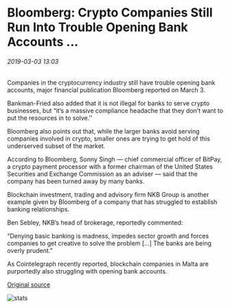 # Bloomberg: Crypto Companies Still Run Into Trouble Opening Bank Accounts ...

###### 2019-03-03 13:03

Companies in the cryptocurrency industry still have trouble opening bank accounts, major financial publication Bloomberg reported on March 3.

Bankman-Fried also added that it is not illegal for banks to serve crypto businesses, but “it’s a massive compliance headache that they don’t want to put the resources in to solve.’’

Bloomberg also points out that, while the larger banks avoid serving companies involved in crypto, smaller ones are trying to get hold of this underserved subset of the market.

According to Bloomberg, Sonny Singh — chief commercial officer of BitPay, a crypto payment processor with a former chairman of the United States Securities and Exchange Commission as an adviser — said that the company has been turned away by many banks.

Blockchain investment, trading and advisory firm NKB Group is another example given by Bloomberg of a company that has struggled to establish banking relationships.

Ben Sebley, NKB’s head of brokerage, reportedly commented:

“Denying basic banking is madness, impedes sector growth and forces companies to get creative to solve the problem \[...\] The banks are being overly prudent.”

As Cointelegraph recently reported, blockchain companies in Malta are purportedly also struggling with opening bank accounts.

[Original source](https://cointelegraph.com/news/bloomberg-crypto-companies-still-run-into-trouble-opening-bank-accounts)

![stats](https://c.statcounter.com/11760860/0/a89fa40b/1/ "stats")